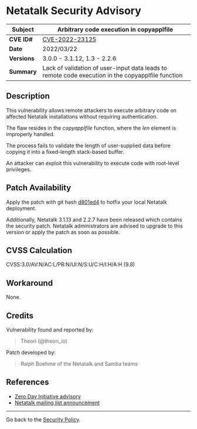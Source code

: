 # Netatalk Security Advisory

| **Subject**  | Arbitrary code execution in copyapplfile |
| ------------ | -------------------------------------- |
| **CVE ID#**  | [CVE-2022-23125](https://www.cve.org/CVERecord?id=CVE-2022-23125) |
| **Date**     | 2022/03/22 |
| **Versions** | 3.0.0 - 3.1.12, 1.3 - 2.2.6 |
| **Summary**  | Lack of validation of user-input data leads to remote code execution in the copyapplfile function |

## Description

This vulnerability allows remote attackers to execute arbitrary code
on affected Netatalk installations without requiring authentication.

The flaw resides in the *copyapplfile* function,
where the *len* element is improperly handled.

The process fails to validate the length of user-supplied data
before copying it into a fixed-length stack-based buffer.

An attacker can exploit this vulnerability
to execute code with root-level privileges.

## Patch Availability

Apply the patch with git hash
[d801ed4](https://github.com/Netatalk/netatalk/commit/d801ed421800bcd5df9045f7327c92cd4fc944aa.diff)
to hotfix your local Netatalk deployment.

Additionally, Netatalk 3.1.13 and 2.2.7 have been released which
contains the security patch. Netatalk administrators are advised to
upgrade to this version or apply the patch as soon as possible.

## CVSS Calculation

CVSS:3.0/AV:N/AC:L/PR:N/UI:N/S:U/C:H/I:H/A:H (9.8)

## Workaround

None.

## Credits

Vulnerability found and reported by:

> Theori (@theori_io)

Patch developed by:

> Ralph Boehme of the Netatalk and Samba teams

## References

- [Zero Day Initiative advisory](https://www.zerodayinitiative.com/advisories/ZDI-22-526/)
- [Netatalk mailing list announcement](https://sourceforge.net/p/netatalk/mailman/message/37628830/)

---

Go back to the [Security Policy](/security.html).
